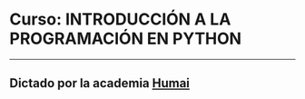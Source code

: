 # Curso: INTRODUCCIÓN A LA PROGRAMACIÓN EN PYTHON

***

## Dictado por la academia [Humai](https://humai.com.ar/cursos/python)
